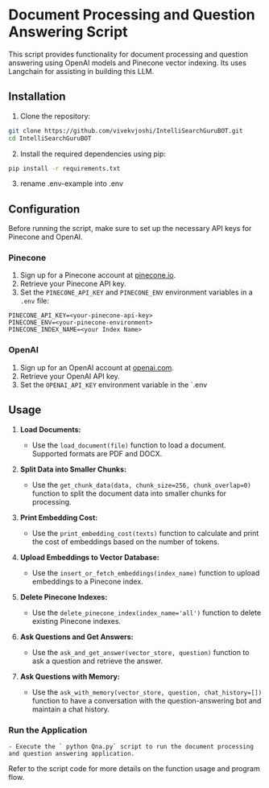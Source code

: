 
# Document Processing and Question Answering Script

This script provides functionality for document processing and question answering using OpenAI models and Pinecone vector indexing. Its uses Langchain for assisting in building this LLM.

## Installation

1. Clone the repository:

```bash
git clone https://github.com/vivekvjoshi/IntelliSearchGuruBOT.git
cd IntelliSearchGuruBOT
```

2. Install the required dependencies using pip:

```bash
pip install -r requirements.txt
```

3. rename .env-example into .env

## Configuration

Before running the script, make sure to set up the necessary API keys for Pinecone and OpenAI.

### Pinecone

1. Sign up for a Pinecone account at [pinecone.io](https://www.pinecone.io).
2. Retrieve your Pinecone API key.
3. Set the `PINECONE_API_KEY` and `PINECONE_ENV` environment variables in a `.env` file:

```plaintext
PINECONE_API_KEY=<your-pinecone-api-key>
PINECONE_ENV=<your-pinecone-environment>
PINECONE_INDEX_NAME=<your Index Name>

```

### OpenAI

1. Sign up for an OpenAI account at [openai.com](https://www.openai.com).
2. Retrieve your OpenAI API key.
3. Set the `OPENAI_API_KEY` environment variable in the `.env


## Usage

1. **Load Documents:**
    - Use the `load_document(file)` function to load a document. Supported formats are PDF and DOCX.

2. **Split Data into Smaller Chunks:**
    - Use the `get_chunk_data(data, chunk_size=256, chunk_overlap=0)` function to split the document data into smaller chunks for processing.

3. **Print Embedding Cost:**
    - Use the `print_embedding_cost(texts)` function to calculate and print the cost of embeddings based on the number of tokens.

4. **Upload Embeddings to Vector Database:**
    - Use the `insert_or_fetch_embeddings(index_name)` function to upload embeddings to a Pinecone index.

5. **Delete Pinecone Indexes:**
    - Use the `delete_pinecone_index(index_name='all')` function to delete existing Pinecone indexes.

6. **Ask Questions and Get Answers:**
    - Use the `ask_and_get_answer(vector_store, question)` function to ask a question and retrieve the answer.

7. **Ask Questions with Memory:**
    - Use the `ask_with_memory(vector_store, question, chat_history=[])` function to have a conversation with the question-answering bot and maintain a chat history.

### Run the Application
    - Execute the ` python Qna.py` script to run the document processing and question answering application.

Refer to the script code for more details on the function usage and program flow.

